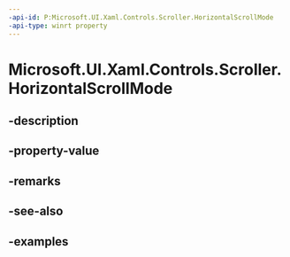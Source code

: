 ```yaml
---
-api-id: P:Microsoft.UI.Xaml.Controls.Scroller.HorizontalScrollMode
-api-type: winrt property
---
```


<!-- Property syntax.
public ScrollerScrollMode HorizontalScrollMode { get;  set; }
-->

# Microsoft.UI.Xaml.Controls.Scroller.HorizontalScrollMode

## -description

## -property-value

## -remarks

## -see-also

## -examples

